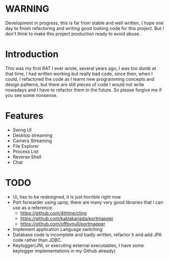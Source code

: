 # WARNING
Development in progress, this is far from stable and well written, I hope one day to finish refactoring and
writing good looking code for this project. But I don't think to make this project production ready to avoid
abuse.
  
# Introduction
This was my first RAT I ever wrote, several years ago, I was too dumb at that time,
I had written working but really bad code, since then, when I could,
I  refactored the code as I learnt new programming concepts and design patterns, but there
are still pieces of code I would not write nowadays and I have to 
refactor them in the future. So please forgive me if you see some nonsense.

# Features
- Swing UI
- Desktop streaming
- Camera Streaming
- File Explorer
- Process List
- Reverse Shell
- Chat

# TODO
- Ui, has to be redesigned, it is just horrible right now
- Port forwarder using upnp, there are many very good libraries that I can use as a reference:
    * https://github.com/4thline/cling
    * https://github.com/kaklakariada/portmapper
    * https://github.com/offbynull/portmapper
- Implement application Language switching
- Database code is incomplete and badly written, refactor it and add JPA code rather than JDBC.
- Keylogger(JNI, or executing external executables, I have some keylogger implementations in my Github already)
